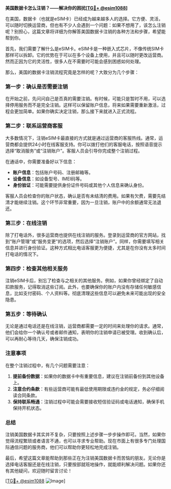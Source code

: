 **美国数据卡怎么注销？——解决你的困扰[[TG💪+ @esim1088](https://t.me/s/esim1088)]**

在美国，数据卡（也就是eSIM卡）已经成为越来越多人的选择。它方便、灵活，可以随时切换运营商，但也有不少人会遇到一个问题：如果不想用了，该怎么注销呢？别担心，这篇文章将详细为你解答美国数据卡注销的各种方法和步骤，希望能帮到你。

首先，我们需要了解什么是eSIM卡。eSIM卡是一种嵌入式芯片，不像传统SIM卡那样可以拆卸。它的优势在于可以在多个设备上使用，并且可以随时更改运营商。然而正因为它的灵活性，很多人在不需要时可能会感到困惑如何处理。

那么，美国的数据卡注销流程究竟是怎样的呢？大致分为几个步骤：

### **第一步：确认是否需要注销**
在开始之前，先问问自己是否真的需要注销。有时候，可能只是暂时不用，可以选择停用服务而不是完全注销。这样可以保留账户信息，将来如果需要重新激活，过程会更加简单。如果你确实决定注销，那么接下来就进入正式流程。

### **第二步：联系运营商客服**
大多数情况下，注销eSIM卡最直接的方式就是通过运营商的客服热线。通常，运营商都会提供24小时在线客服支持。你可以拨打他们的客服电话，按照语音提示选择“取消服务”或“注销账户”。客服人员会引导你完成整个注销过程。

在通话中，你需要准备好以下信息：
- **账户信息**：包括账户号码、注册邮箱等。
- **设备信息**：如设备型号、IMEI码等。
- **身份验证**：可能需要提供身份证件号码或其他个人信息来确认身份。

客服人员会检查你的账户状态，确认是否有未结清的费用。如果有欠费，需要先结清才能继续注销。这个环节非常重要，因为一旦注销，账户中的余额通常无法退还。

### **第三步：在线注销**
除了打电话外，很多运营商也提供在线注销的服务。登录到运营商的官方网站，找到“账户管理”或“服务变更”的选项，然后选择“注销账户”。同样，你需要填写相关信息并进行身份验证。这种方式相比电话客服更为便捷，尤其是在你没有太多时间打电话的情况下。

### **第四步：检查其他相关服务**
注销eSIM卡后，别忘了检查与之相关的其他服务。例如，如果你曾经绑定了自动扣款服务，记得取消这些订阅。此外，也要确保你的账户内没有存储任何敏感信息，比如支付密码、个人资料等。彻底清理这些信息可以避免未来可能出现的安全隐患。

### **第五步：等待确认**
无论是通过电话还是在线注销，运营商都需要一定的时间来处理你的请求。通常，他们会给你一个确认号或者邮件通知，表明你的注销申请已被受理。收到确认后，可以再耐心等待几天，确保注销成功。

### **注意事项**
在整个注销过程中，有几个问题需要注意：
1. **提前备份数据**：如果你的数据卡中有重要信息，建议在注销前备份到其他设备上。
2. **注意合约条款**：有些运营商可能有最低使用期限或违约金的规定，务必仔细阅读合同条款。
3. **保持联系畅通**：注销过程中可能会需要接收短信验证码或电话通知，确保手机保持开机状态。

### **总结**
注销美国数据卡其实并不复杂，只要按照上述步骤一步步操作即可。当然，如果你觉得流程繁琐或者语言不通，也可以寻求专业帮助。现在市面上有很多专门处理国际通信问题的服务商，他们可以帮助你更轻松地完成注销。

最后，希望这篇文章能帮助到那些正在为注销美国数据卡而苦恼的朋友。无论你是选择电话客服还是在线注销，只要按部就班地操作，就能顺利解决问题。如果你还有其他疑问，欢迎随时留言讨论！

[[TG💪+ @esim1088](https://t.me/s/esim1088) ![Image](https://i.postimg.cc/4NQfJmqS/Snipaste-2025-05-13-00-14-12.png)]